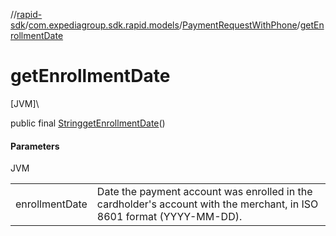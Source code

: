 //[rapid-sdk](../../../index.md)/[com.expediagroup.sdk.rapid.models](../index.md)/[PaymentRequestWithPhone](index.md)/[getEnrollmentDate](get-enrollment-date.md)

# getEnrollmentDate

[JVM]\

public final [String](https://docs.oracle.com/javase/8/docs/api/java/lang/String.html)[getEnrollmentDate](get-enrollment-date.md)()

#### Parameters

JVM

| | |
|---|---|
| enrollmentDate | Date the payment account was enrolled in the cardholder's account with the merchant, in ISO 8601 format (YYYY-MM-DD). |
